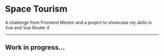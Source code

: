# Space Tourism

A challenge from Frontend Mentor and a project to showcase my skills in Vue and Vue Router 4

---

## Work in progress...
